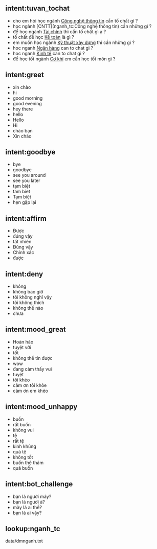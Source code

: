 ## intent:tuvan_tochat
- cho em hỏi học ngành [Công nghệ thông tin](nganh_tc) cần tố chất gì ?
- học ngành [CNTT](nganh_tc:Công nghệ thông tin) cần những gì ?
- để học ngành [Tài chính](nganh_tc) thì cần tố chất gì ạ ?
- tố chất để học [Kế toán](nganh_tc) là gì ?
- em muốn học ngành [Kỹ thuật xây dựng](nganh_tc) thì cần những gì ?
- hoc nganh [Ngân hàng](nganh_tc) can to chat gi ?
- hoc nganh [Kinh tế](nganh_tc) can to chat gi ?
- để học tốt ngành [Cơ khí](nganh_tc) em cần học tốt môn gì ?


## intent:greet
- xin chào 
- hi
- good morning
- good evening
- hey there
- hello
- Hello 
- Hi 
- chào bạn 
- Xin chào 

## intent:goodbye
- bye
- goodbye
- see you around
- see you later
- tạm biệt 
- tam biet 
- Tạm biệt 
- hẹn gặp lại 
## intent:affirm
- Được
- đúng vậy 
- tất nhiên
- Đúng vậy 
- Chính xác 
- được 
## intent:deny
- không
- không bao giờ
- tôi không nghĩ vậy 
- tôi không thích
- không thể nào
- chưa 

## intent:mood_great
- Hoàn hảo
- tuyệt vời
- tốt
- không thể tin được
- wow
- đang cảm thấy vui
- tuyệt 
- tôi khẻo
- cảm ơn tôi khỏe
- cảm ơn em khẻo

## intent:mood_unhappy
- buồn
- rất buồn
- không vui
- tệ 
- rất tệ
- kinh khủng
- quá tệ
- không tốt
- buồn thê thảm 
- quá buồn

## intent:bot_challenge
- bạn là người máy?
- bạn là người à?
- mày là ai thế?
- bạn là ai vậy?

## lookup:nganh_tc
  data/dmnganh.txt